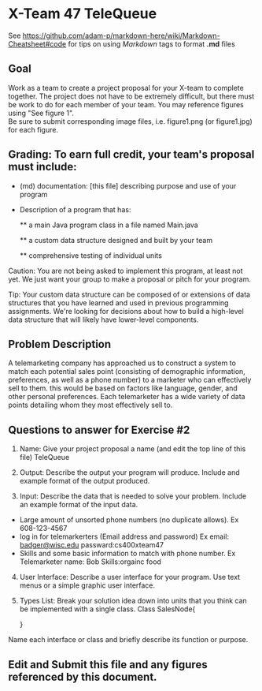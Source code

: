 # X-Team 47 TeleQueue

See https://github.com/adam-p/markdown-here/wiki/Markdown-Cheatsheet#code for tips on using *Markdown* tags to format __.md__ files

## Goal

Work as a team to create a project proposal for your X-team to complete together.
The project does not have to be extremely difficult,
but there must be work to do for each member of your team.
You may reference figures using "See figure 1".  
Be sure to submit corresponding image files, i.e. figure1.png (or figure1.jpg) for each figure.

## Grading: To earn full credit, your team's proposal must include:

* (md) documentation: [this file] describing purpose and use of your program

* Description of a program that has:

  ** a main Java program class in a file named Main.java
  
  ** a custom data structure designed and built by your team
  
  ** comprehensive testing of individual units
  
 Caution: You are not being asked to implement this program, at least not yet. 
 We just want your group to make a proposal or pitch for your program.
 
 Tip: Your custom data structure can be composed of or extensions of data structures that you have learned and used in previous programming assignments.  We're looking for decisions about how to build a high-level data structure that will likely have lower-level components.

## Problem Description

A telemarketing company has approached us to construct a system to match each potential sales point (consisting of demographic information, preferences, as well as a phone number) to a marketer who can effectively sell to them. this would be based on factors like language, gender, and other personal preferences. Each telemarketer has a wide variety of data points detailing whom they most effectively sell to. 

## Questions to answer for Exercise #2

1. Name: Give your project proposal a name (and edit the top line of this file)
TeleQueue


2. Output: Describe the output your program will produce.  Include and example format of the output produced.



3. Input: Describe the data that is needed to solve your problem. Include an example format of the input data.
* Large amount of unsorted phone numbers (no duplicate allows). Ex 608-123-4567
* log in for telemarkerters (Email address and password) Ex email: badger@wisc.edu passward:cs400xteam47
* Skills and some basic information to match with phone number. Ex Telemarketer name: Bob Skills:orgainc food 


4. User Interface: Describe a user interface for your program.  Use text menus or a simple graphic user interface.


5. Types List: Break your solution idea down into units that you think can be implemented with a single class.
    Class SalesNode{
    
    }


Name each interface or class and briefly describe its function or purpose.


## Edit and Submit this file and any figures referenced by this document.

